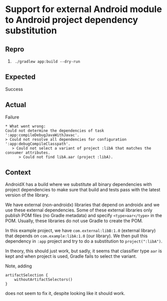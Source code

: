 # Support for external Android module to Android project dependency substitution

## Repro

1. ` ./gradlew app:build --dry-run`

## Expected

Success

## Actual

Failure

```
* What went wrong:
Could not determine the dependencies of task ':app:compileDebugJavaWithJavac'.
> Could not resolve all dependencies for configuration ':app:debugCompileClasspath'.
   > Could not select a variant of project :libA that matches the consumer attributes.
      > Could not find libA.aar (project :libA).
```

## Context

AndroidX has a build where we substitute all binary dependencies with project dependencies to make
sure that build and tests pass with the latest version of the library. 

We have external (non-androidx) libraries that depend on androidx and we use these external
dependencies. Some of these external libraries only publish POM files (no Gradle metadata) and
specify `<type>aar</type>` in the POM. Usually, these libraries do not use Gradle to create the POM.

In this example project, we have `com.external:libB:1.0` (external library) that depends on
`com.example:libA:1.0` (our library). We then pull this dependency in `:app` project and try to do
a substitution to `project(":libA")`.

In theory, this should just work, but sadly, it seems that classifier type `aar` is kept and when
project is used, Gradle fails to select the variant.

Note, adding
```koltin
artifactSelection {
    withoutArtifactSelectors()
}
```
does not seem to fix it, despite looking like it should work.
